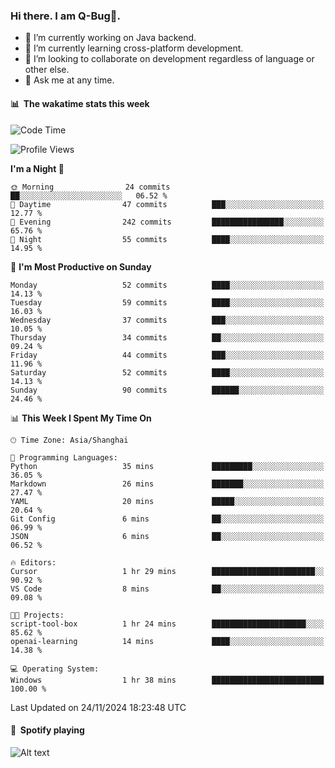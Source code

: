 ### Hi there. I am Q-Bug🐞.

- 🔭 I’m currently working on Java backend.
- 🌱 I’m currently learning cross-platform development.
- 👯 I’m looking to collaborate on development regardless of language or other else.
- 💬 Ask me at any time.

#### 📊 &nbsp;**The wakatime stats this week**  
<!--START_SECTION:waka-->
![Code Time](http://img.shields.io/badge/Code%20Time-177%20hrs%2031%20mins-blue)

![Profile Views](http://img.shields.io/badge/Profile%20Views-0-blue)

**I'm a Night 🦉** 

```text
🌞 Morning                24 commits          ██░░░░░░░░░░░░░░░░░░░░░░░   06.52 % 
🌆 Daytime                47 commits          ███░░░░░░░░░░░░░░░░░░░░░░   12.77 % 
🌃 Evening                242 commits         ████████████████░░░░░░░░░   65.76 % 
🌙 Night                  55 commits          ████░░░░░░░░░░░░░░░░░░░░░   14.95 % 
```
📅 **I'm Most Productive on Sunday** 

```text
Monday                   52 commits          ████░░░░░░░░░░░░░░░░░░░░░   14.13 % 
Tuesday                  59 commits          ████░░░░░░░░░░░░░░░░░░░░░   16.03 % 
Wednesday                37 commits          ███░░░░░░░░░░░░░░░░░░░░░░   10.05 % 
Thursday                 34 commits          ██░░░░░░░░░░░░░░░░░░░░░░░   09.24 % 
Friday                   44 commits          ███░░░░░░░░░░░░░░░░░░░░░░   11.96 % 
Saturday                 52 commits          ████░░░░░░░░░░░░░░░░░░░░░   14.13 % 
Sunday                   90 commits          ██████░░░░░░░░░░░░░░░░░░░   24.46 % 
```


📊 **This Week I Spent My Time On** 

```text
🕑︎ Time Zone: Asia/Shanghai

💬 Programming Languages: 
Python                   35 mins             █████████░░░░░░░░░░░░░░░░   36.05 % 
Markdown                 26 mins             ███████░░░░░░░░░░░░░░░░░░   27.47 % 
YAML                     20 mins             █████░░░░░░░░░░░░░░░░░░░░   20.64 % 
Git Config               6 mins              ██░░░░░░░░░░░░░░░░░░░░░░░   06.99 % 
JSON                     6 mins              ██░░░░░░░░░░░░░░░░░░░░░░░   06.52 % 

🔥 Editors: 
Cursor                   1 hr 29 mins        ███████████████████████░░   90.92 % 
VS Code                  8 mins              ██░░░░░░░░░░░░░░░░░░░░░░░   09.08 % 

🐱‍💻 Projects: 
script-tool-box          1 hr 24 mins        █████████████████████░░░░   85.62 % 
openai-learning          14 mins             ████░░░░░░░░░░░░░░░░░░░░░   14.38 % 

💻 Operating System: 
Windows                  1 hr 38 mins        █████████████████████████   100.00 % 
```


 Last Updated on 24/11/2024 18:23:48 UTC
<!--END_SECTION:waka-->

#### 🎵 &nbsp;**Spotify playing**  
![Alt text](https://spotify-recently-played-readme.vercel.app/api?user=e5y1o4x7kdt9kf2blu4wvmb4s&unique={true|1|on|yes})

